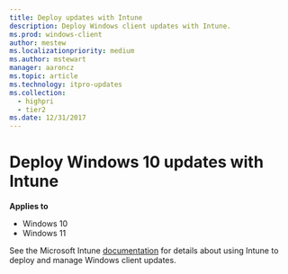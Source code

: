 ```yaml
---
title: Deploy updates with Intune
description: Deploy Windows client updates with Intune.
ms.prod: windows-client
author: mestew
ms.localizationpriority: medium
ms.author: mstewart
manager: aaroncz
ms.topic: article
ms.technology: itpro-updates
ms.collection:
  - highpri
  - tier2
ms.date: 12/31/2017
---
```


# Deploy Windows 10 updates with Intune

**Applies to**

-   Windows 10
-   Windows 11

See the Microsoft Intune [documentation](/mem/intune/protect/windows-update-for-business-configure#windows-10-feature-updates) for details about using Intune to deploy and manage Windows client updates.
